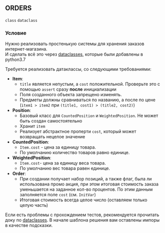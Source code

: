 ## ORDERS

`class` `dataclass`

### Условие

Нужно реализовать простенькую системы для хранения заказов интернет-магазина.  
И сделать всё это через [dataclasses](https://docs.python.org/3/library/dataclasses.html), которые были добавлены в python3.7

Требуется реализовать датаклассы, со следующими требованиями:
* **Item**:
  * `title` является непустым, а `cost` положительной. Проверьте это с помощью `assert` сразу **после** инициализации
  * Поля созданного объекта запрещено изменять.
  * Предметы должны сравниваться по названию, а после по цене
    (`item1 > item2` при `(title1, cost1) > (title2, cost2)`)
* **Position**:
  * Базовый класс для `CountedPosition` и `WeightedPosition`. Не может быть создан самостоятельно 
  * Хранит `item` 
  * Реализует абстрактное проперти `cost`, который может возвращать нецелое значение
* **CountedPosition**:
  * `Item.cost` - цена за единицу товара.
  * По умолчанию количество товаров равно единице.
* **WeightedPosition**:
  * `Item.cost`- цена за единицу веса товара.
  * По умолчанию вес товара равен единице.
* **Order**:
  * При создании получает набор позиций, а также флаг, была ли использована промо акция, при этом итоговая стоимость заказа уменьшается на заданное кол-во процентов. По этим данным заполняется поле `cost` (см. `InitVar`)
  * Итоговая стоимость всегда целое число (оставляем только целую часть)

Если есть проблемы с прохождением тестов, рекомендуется прочитать доку по [dataclasses](https://docs.python.org/3/library/dataclasses.html). В начале шаблона решения вам оставлены импоры в качестве подсказки.